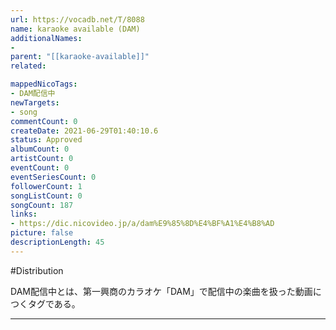 ```yaml
---
url: https://vocadb.net/T/8088
name: karaoke available (DAM)
additionalNames: 
- 
parent: "[[karaoke-available]]"
related:

mappedNicoTags:
- DAM配信中
newTargets:
- song
commentCount: 0
createDate: 2021-06-29T01:40:10.6
status: Approved
albumCount: 0
artistCount: 0
eventCount: 0
eventSeriesCount: 0
followerCount: 1
songListCount: 0
songCount: 187
links: 
- https://dic.nicovideo.jp/a/dam%E9%85%8D%E4%BF%A1%E4%B8%AD
picture: false
descriptionLength: 45
---
```


#Distribution

DAM配信中とは、第一興商のカラオケ「DAM」で配信中の楽曲を扱った動画につくタグである。

---

